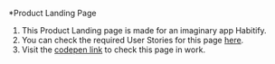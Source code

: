 *Product Landing Page

1. This Product Landing page is made for an imaginary app Habitify.
2. You can check the required User Stories for this page [here](https://www.freecodecamp.org/learn/responsive-web-design/responsive-web-design-projects/build-a-product-landing-page).
3. Visit the [codepen link](https://codepen.io/amankr1619/pen/KKVMwGp) to check this page in work.

